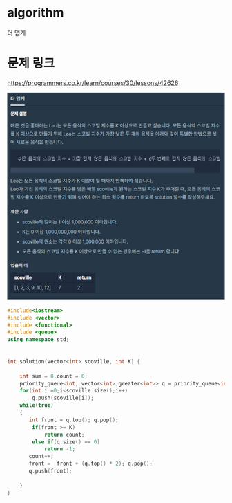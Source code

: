 ﻿# algorithm 
더 맵게


# 문제 링크  
https://programmers.co.kr/learn/courses/30/lessons/42626

![title](https://github.com/jungmin3834/algorithm/blob/master/image/42626.png)
  

```cpp
#include<iostream>
#include <vector>
#include <functional>
#include <queue>
using namespace std;


int solution(vector<int> scoville, int K) {

    int sum = 0,count = 0;
    priority_queue<int, vector<int>,greater<int>> q = priority_queue<int, vector<int>,greater<int>>();
    for(int i =0;i<scoville.size();i++)
        q.push(scoville[i]);
    while(true)
    {
       int front = q.top(); q.pop();
        if(front >= K)
            return count;
        else if(q.size() == 0)
            return -1;
       count++;
       front =  front + (q.top() * 2); q.pop();
       q.push(front);
        
    }
}
```
